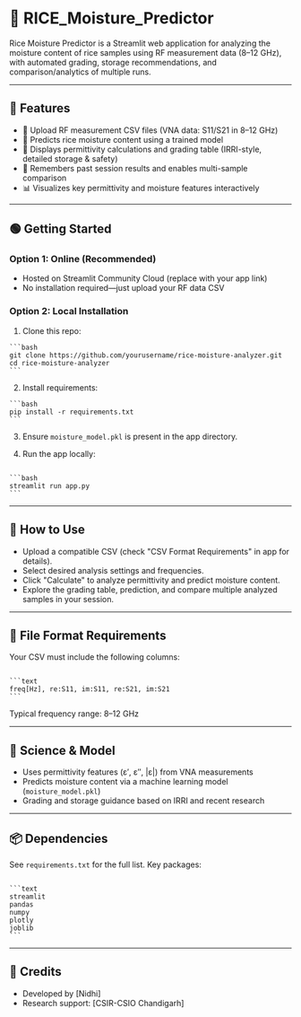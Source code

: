 # 🌾 RICE_Moisture_Predictor

Rice Moisture Predictor is a Streamlit web application for analyzing the moisture content of rice samples using RF measurement data (8–12 GHz), with automated grading, storage recommendations, and comparison/analytics of multiple runs.

---

## 🚀 Features

- 📁 Upload RF measurement CSV files (VNA data: S11/S21 in 8–12 GHz)
- 🤖 Predicts rice moisture content using a trained model
- 🧪 Displays permittivity calculations and grading table (IRRI-style, detailed storage & safety)
- 🔄 Remembers past session results and enables multi-sample comparison
- 📊 Visualizes key permittivity and moisture features interactively

---

## 🟢 Getting Started

### Option 1: Online (Recommended)

- Hosted on Streamlit Community Cloud (replace with your app link)
- No installation required—just upload your RF data CSV

### Option 2: Local Installation

1. Clone this repo:

<pre><code>```bash
git clone https://github.com/yourusername/rice-moisture-analyzer.git
cd rice-moisture-analyzer
```</code></pre>
2. Install requirements:

<pre><code>```bash
pip install -r requirements.txt
```</code></pre>


3. Ensure `moisture_model.pkl` is present in the app directory.

4. Run the app locally:
<pre><code>
```bash
streamlit run app.py
```</code></pre>

---

## 📖 How to Use

- Upload a compatible CSV (check "CSV Format Requirements" in app for details).
- Select desired analysis settings and frequencies.
- Click "Calculate" to analyze permittivity and predict moisture content.
- Explore the grading table, prediction, and compare multiple analyzed samples in your session.

---

## 📁 File Format Requirements

Your CSV must include the following columns:

<pre><code>
```text
freq[Hz], re:S11, im:S11, re:S21, im:S21
```</code></pre>

Typical frequency range: 8–12 GHz

---

## 🔬 Science & Model

- Uses permittivity features (ε′, ε″, |ε|) from VNA measurements
- Predicts moisture content via a machine learning model (`moisture_model.pkl`)
- Grading and storage guidance based on IRRI and recent research

---

## 📦 Dependencies

See `requirements.txt` for the full list. Key packages:

<pre><code>
```text
streamlit
pandas
numpy
plotly
joblib
```</code></pre>

---

## 👤 Credits

- Developed by [Nidhi]
- Research support: [CSIR-CSIO Chandigarh]
